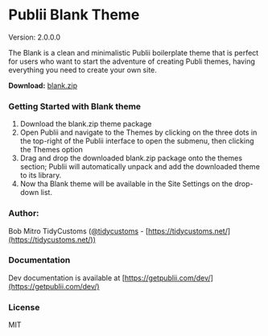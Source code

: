 # Publii Blank Theme

Version: 2.0.0.0

The Blank is a clean and minimalistic Publii boilerplate theme that is perfect for users who want to start the adventure of creating Publi themes, having everything you need to create your own site.

**Download:** [blank.zip](https://cdn.getpublii.com/themes/blank.zip)


### Getting Started with Blank theme

1. Download the blank.zip theme package
2. Open Publii and navigate to the Themes by clicking on the three dots in the top-right of the Publii interface to open the submenu, then clicking the Themes option
3. Drag and drop the downloaded blank.zip package onto the themes section; Publii will automatically unpack and add the downloaded theme to its library.
4. Now tha Blank theme will be available in the Site Settings on the drop-down list.

### Author:

Bob Mitro TidyCustoms ([@tidycustoms](http://twitter.com/tidycustoms) - [https://tidycustoms.net/](https://tidycustoms.net/))


### Documentation

Dev documentation is available at [https://getpublii.com/dev/](https://getpublii.com/dev/)



### License

MIT

